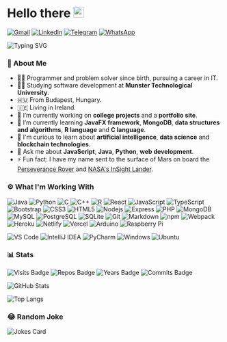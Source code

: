 # Hello there <img src="https://media.giphy.com/media/hvRJCLFzcasrR4ia7z/giphy.gif" width="25px">

[![Gmail](https://img.shields.io/badge/Gmail-D14836?style=for-the-badge&logo=gmail&logoColor=white)](mailto:ricky@szpr.dev?subject=%20New%20message%20sent%20on%20Github)
[![LinkedIn](https://img.shields.io/badge/LinkedIn-0077B5?style=for-the-badge&logo=linkedin&logoColor=white)](https://www.linkedin.com/in/szpatrikrichard)
[![Telegram](https://img.shields.io/badge/Telegram-2CA5E0?style=for-the-badge&logo=telegram&logoColor=white)](https://t.me/szpricky)
[![WhatsApp](https://img.shields.io/badge/WhatsApp-25D366?style=for-the-badge&logo=whatsapp&logoColor=white)](https://wa.link/eo5r84)

![Typing SVG](https://readme-typing-svg.herokuapp.com/?lines=I'm+Richárd+Szilágyi.;I+write+software+and+create+websites.)

### 🤳 About Me

- 👨‍💻 Programmer and problem solver since birth, pursuing a career in IT.
- 👨‍🎓 Studying software development at **Munster Technological University**.
- 🇭🇺 From Budapest, Hungary.
- 🇮🇪 Living in Ireland.
- 🔭 I’m currently working on **college projects** and a **portfolio site**.
- 🌱 I’m currently learning **JavaFX framework**, **MongoDB**, **data structures and algorithms**, **R language** and **C language**.
- 🤔 I'm curious to learn about **artificial intelligence**, **data science** and **blockchain technologies**.
- 💬 Ask me about **JavaScript**, **Java**, **Python**, **web development**.
- ⚡ Fun fact: I have my name sent to the surface of Mars on board the [Perseverance Rover](https://mars.nasa.gov/participate/send-your-name/mars2020/certificate/736069507821) and [NASA's InSight Lander](https://mars.nasa.gov/participate/send-your-name/insight/?cn=356002512018).

### ⚙️ What I'm Working With

![Java](https://img.shields.io/badge/Java-070C19?style=flat-square&logo=java&logoColor=F89917&labelColor=121212)
![Python](https://img.shields.io/badge/Python-070C19?style=flat-square&logo=python&logoColor=14354C&labelColor=121212)
![C](https://img.shields.io/badge/C-070C19?style=flat-square&logo=c%2B%2B&logoColor=00599D&labelColor=121212)
![C++](https://img.shields.io/badge/C%2B%2B-070C19?style=flat-square&logo=c%2B%2B&logoColor=00599D&labelColor=121212)
![R](https://img.shields.io/badge/R-070C19?style=flat-square&logo=r&logoColor=276DC3&labelColor=121212)
![React](https://img.shields.io/badge/React-2F4A55?style=flat-square&logo=react&logoColor=61DAFB&labelColor=121212)
![JavaScript](https://img.shields.io/badge/JavaScript-2F4A55?style=flat-square&logo=javascript&logoColor=F7E018&labelColor=121212)
![TypeScript](https://img.shields.io/badge/TypeScript-2F4A55?style=flat-square&logo=typescript&logoColor=3178C6&labelColor=121212)
![Bootstrap](https://img.shields.io/badge/Bootstrap-2F4A55?style=flat-square&logo=bootstrap&logoColor=8511FA&labelColor=121212)
![CSS3](https://img.shields.io/badge/CSS3-2F4A55?style=flat-square&logo=css3&logoColor=264DE4&labelColor=121212)
![HTML5](https://img.shields.io/badge/HTML5-2F4A55?style=flat-square&logo=html5&logoColor=D35836&labelColor=121212)
![Nodejs](https://img.shields.io/badge/Nodejs-77D8AB?style=flat-square&logo=Node.js&logoColor=689F63&labelColor=121212)
![Express](https://img.shields.io/badge/Express-77D8AB?style=flat-square&logo=express&logoColor=515151&labelColor=121212)
![PHP](https://img.shields.io/badge/PHP-77D8AB?style=flat-square&logo=php&logoColor=787CB4&labelColor=121212)
![MongoDB](https://img.shields.io/badge/MongoDB-264061?style=flat-square&logo=mongodb&logoColor=00684A&labelColor=121212)
![MySQL](https://img.shields.io/badge/MySQL-264061?style=flat-square&logo=mysql&logoColor=00618A&labelColor=121212)
![PostgreSQL](https://img.shields.io/badge/PostgreSQL-264061?style=flat-square&logo=postgresql&logoColor=316192&labelColor=121212)
![SQLite](https://img.shields.io/badge/SQLite-264061?style=flat-square&logo=sqlite&logoColor=07405E&labelColor=121212)
![Git](https://img.shields.io/badge/Git-33113F?style=flat-square&logo=git&logoColor=F05030&labelColor=121212)
![Markdown](https://img.shields.io/badge/Markdown-33113F?style=flat-square&logo=markdown&logoColor=23A2E3&labelColor=121212)
![npm](https://img.shields.io/badge/NPM-33113F?style=flat-square&logo=npm&logoColor=C13534&labelColor=121212)
![Webpack](https://img.shields.io/badge/Webpack-33113F?style=flat-square&logo=webpack&logoColor=1C78C0&labelColor=121212)
![Heroku](https://img.shields.io/badge/Heroku-005A4E?style=flat-square&logo=heroku&logoColor=430098&labelColor=121212)
![Netlify](https://img.shields.io/badge/Netlify-005A4E?style=flat-square&logo=netlify&logoColor=23BDAE&labelColor=121212)
![Vercel](https://img.shields.io/badge/-Vercel-005A4E?style=flat-square&logo=vercel&logoColor=FFFFFF&labelColor=121212)
![Arduino](https://img.shields.io/badge/Arduino-12920D?style=flat-square&logo=arduino&logoColor=12989E&labelColor=121212)
![Raspberry Pi](https://img.shields.io/badge/Raspberry_Pi-12920D?style=flat-square&logo=raspberry-pi&logoColor=CE1D56&labelColor=121212)

![VS Code](https://img.shields.io/badge/-VSCode-%23007ACC?style=flat-square&logo=visual-studio-code)
![IntelliJ IDEA](https://img.shields.io/badge/IntelliJ_IDEA-fe2d5d?style=flat-square&logo=intellij-idea)
![PyCharm](https://img.shields.io/badge/PyCharm-1dd390?style=flat-square&logo=pycharm)
![Windows](https://img.shields.io/badge/Windows-0078D6?style=flat-square&logo=windows&logoColor=FFFFFF)
![Ubuntu](https://img.shields.io/badge/Ubuntu-E95420?style=flat-square&logo=ubuntu&logoColor=FFFFFF)

### 📊 Stats

![Visits Badge](https://badges.pufler.dev/visits/szpricky/szpricky)
![Repos Badge](https://badges.pufler.dev/repos/szpricky)
![Years Badge](https://badges.pufler.dev/years/szpricky)
![Commits Badge](https://badges.pufler.dev/commits/monthly/szpricky)

![GitHub Stats](https://github-readme-stats.vercel.app/api?username=szpricky&show_icons=true&theme=radical)

![Top Langs](https://github-readme-stats.vercel.app/api/top-langs/?username=szpricky&layout=compact&theme=radical)

<!-- Repos:
[![Readme Card](https://github-readme-stats.vercel.app/api/pin/?username=szpricky&repo=guestbook-api)](https://github.com/szpricky/guestbook-api)
-->

### 😂 Random Joke

![Jokes Card](https://readme-jokes.vercel.app/api)
